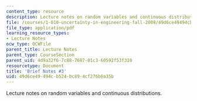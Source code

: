```yaml
---
content_type: resource
description: Lecture notes on random variables and continuous distributions.
file: /courses/1-010-uncertainty-in-engineering-fall-2008/49d6ce49494cb524bc894cf276b6a35b_notes_03.pdf
file_type: application/pdf
learning_resource_types:
- Lecture Notes
ocw_type: OCWFile
parent_title: Lecture Notes
parent_type: CourseSection
parent_uid: 4d9a32f6-7c88-7687-01c3-60592f53f310
resourcetype: Document
title: 'Brief Notes #3'
uid: 49d6ce49-494c-b524-bc89-4cf276b6a35b
---
```

Lecture notes on random variables and continuous distributions.

